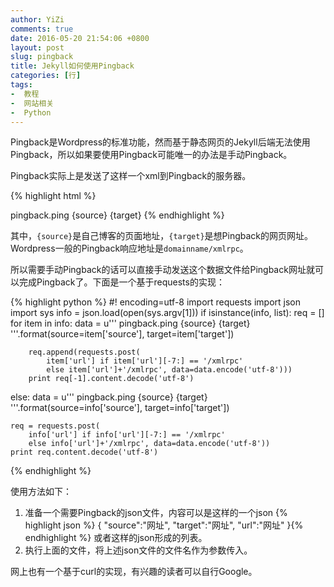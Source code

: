 ```yaml
---
author: YiZi
comments: true
date: 2016-05-20 21:54:06 +0800
layout: post
slug: pingback
title: Jekyll如何使用Pingback
categories: [行]
tags:
-  教程
-  网站相关
-  Python
---
```

Pingback是Wordpress的标准功能，然而基于静态网页的Jekyll后端无法使用Pingback，所以如果要使用Pingback可能唯一的办法是手动Pingback。

Pingback实际上是发送了这样一个xml到Pingback的服务器。


{% highlight html %}
<?xml version=”1.0” encoding=”utf-8”?>
<methodCall>
    <methodName>pingback.ping</methodName>
    <params>
        <param>
        <value>
            <string>{source}</string>
        </value>
        </param>
        <param>
        <value>
            <string>{target}</string>
        </value>
        </param>
    </params>
</methodCall>
{% endhighlight %}

其中，`{source}`是自己博客的页面地址，`{target}`是想Pingback的网页网址。Wordpress一般的Pingback响应地址是`domainname/xmlrpc`。

所以需要手动Pingback的话可以直接手动发送这个数据文件给Pingback网址就可以完成Pingback了。下面是一个基于requests的实现：

{% highlight python %}
#! encoding=utf-8
import requests
import json
import sys
info = json.load(open(sys.argv[1]))
if isinstance(info, list):
    req = []
    for item in info:
        data = u'''<?xml version="1.0" encoding="utf-8"?>
        <methodCall>
        <methodName>pingback.ping</methodName>
        <params>
         <param>
          <value>
           <string>{source}</string>
          </value>
         </param>
         <param>
          <value>
           <string>{target}</string>
          </value>
         </param>
        </params>
        </methodCall>
        '''.format(source=item['source'], target=item['target'])

        req.append(requests.post(
            item['url'] if item['url'][-7:] == '/xmlrpc'
            else item['url']+'/xmlrpc', data=data.encode('utf-8')))
        print req[-1].content.decode('utf-8')
else:
    data = u'''<?xml version="1.0" encoding="utf-8"?>
    <methodCall>
    <methodName>pingback.ping</methodName>
    <params>
     <param>
      <value>
       <string>{source}</string>
      </value>
     </param>
     <param>
      <value>
       <string>{target}</string>
      </value>
     </param>
    </params>
    </methodCall>
    '''.format(source=info['source'], target=info['target'])

    req = requests.post(
        info['url'] if info['url'][-7:] == '/xmlrpc'
        else info['url']+'/xmlrpc', data=data.encode('utf-8'))
    print req.content.decode('utf-8')

{% endhighlight %}

使用方法如下：
<ol>
<li>准备一个需要Pingback的json文件，内容可以是这样的一个json
    {% highlight json %}
    {
        "source":"网址",
        "target":"网址",
        "url":"网址"
    }{% endhighlight %}
或者这样的json形成的列表。</li>
<li>执行上面的文件，将上述json文件的文件名作为参数传入。</li>
</ol>

网上也有一个基于curl的实现，有兴趣的读者可以自行Google。
